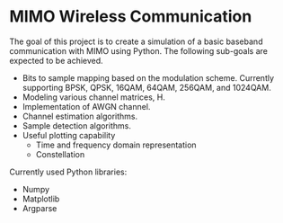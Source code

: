 # MIMO Wireless Communication
The goal of this project is to create a simulation of a basic baseband communication with MIMO using Python. The following sub-goals are expected to be achieved.
* Bits to sample mapping based on the modulation scheme. Currently supporting BPSK, QPSK, 16QAM, 64QAM, 256QAM, and 1024QAM.
* Modeling various channel matrices, H.
* Implementation of AWGN channel.
* Channel estimation algorithms.
* Sample detection algorithms.
* Useful plotting capability
  * Time and frequency domain representation
  * Constellation 

Currently used Python libraries:
* Numpy
* Matplotlib
* Argparse
